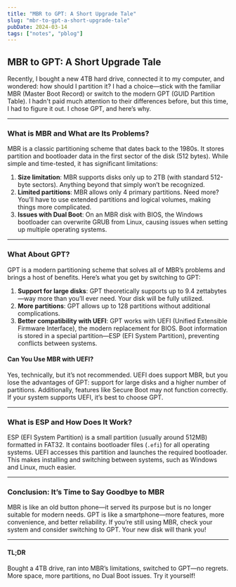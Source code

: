 ```yaml
---
title: "MBR to GPT: A Short Upgrade Tale"
slug: "mbr-to-gpt-a-short-upgrade-tale"
pubDate: 2024-03-14
tags: ["notes", "pblog"]
---
```


## MBR to GPT: A Short Upgrade Tale

Recently, I bought a new 4TB hard drive, connected it to my computer, and wondered: how should I partition it? I had a choice—stick with the familiar MBR (Master Boot Record) or switch to the modern GPT (GUID Partition Table). I hadn't paid much attention to their differences before, but this time, I had to figure it out. I chose GPT, and here’s why.

---

### What is MBR and What are Its Problems?

MBR is a classic partitioning scheme that dates back to the 1980s. It stores partition and bootloader data in the first sector of the disk (512 bytes). While simple and time-tested, it has significant limitations:

1. **Size limitation**: MBR supports disks only up to 2TB (with standard 512-byte sectors). Anything beyond that simply won’t be recognized.
2. **Limited partitions**: MBR allows only 4 primary partitions. Need more? You’ll have to use extended partitions and logical volumes, making things more complicated.
3. **Issues with Dual Boot**: On an MBR disk with BIOS, the Windows bootloader can overwrite GRUB from Linux, causing issues when setting up multiple operating systems.

---

### What About GPT?

GPT is a modern partitioning scheme that solves all of MBR’s problems and brings a host of benefits. Here’s what you get by switching to GPT:

1. **Support for large disks**: GPT theoretically supports up to 9.4 zettabytes—way more than you’ll ever need. Your disk will be fully utilized.
2. **More partitions**: GPT allows up to 128 partitions without additional complications.
3. **Better compatibility with UEFI**: GPT works with UEFI (Unified Extensible Firmware Interface), the modern replacement for BIOS. Boot information is stored in a special partition—ESP (EFI System Partition), preventing conflicts between systems.

#### Can You Use MBR with UEFI?

Yes, technically, but it’s not recommended. UEFI does support MBR, but you lose the advantages of GPT: support for large disks and a higher number of partitions. Additionally, features like Secure Boot may not function correctly. If your system supports UEFI, it’s best to choose GPT.

---

### What is ESP and How Does It Work?

ESP (EFI System Partition) is a small partition (usually around 512MB) formatted in FAT32. It contains bootloader files (`.efi`) for all operating systems. UEFI accesses this partition and launches the required bootloader. This makes installing and switching between systems, such as Windows and Linux, much easier.

---

### Conclusion: It’s Time to Say Goodbye to MBR

MBR is like an old button phone—it served its purpose but is no longer suitable for modern needs. GPT is like a smartphone—more features, more convenience, and better reliability. If you’re still using MBR, check your system and consider switching to GPT. Your new disk will thank you!

---

#### TL;DR

Bought a 4TB drive, ran into MBR’s limitations, switched to GPT—no regrets. More space, more partitions, no Dual Boot issues. Try it yourself!
